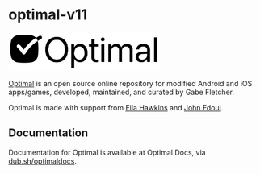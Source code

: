 # optimal-v11
<img src="https://raw.githubusercontent.com/gabefletch/image-cdn/main/optimal-v11-github-banner.png?token=GHSAT0AAAAAACFAYK5KJCBTK2V7WPVRS5HAZGLE6OA" width=300>

[Optimal](https://dub.sh/optimal) is an open source online repository for modified Android and iOS apps/games, developed, maintained, and curated by Gabe Fletcher.

Optimal is made with support from [Ella Hawkins](https://dub.sh/ellahawkins) and [John Fdoul](https://dub.sh/johnfdoul).

## Documentation
Documentation for Optimal is available at Optimal Docs, via [dub.sh/optimaldocs](https://dub.sh/optimaldocs).
